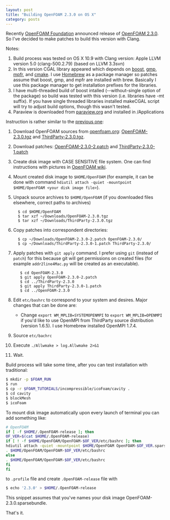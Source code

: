 ```yaml
---
layout: post
title: "Building OpenFOAM 2.3.0 on OS X"
category: posts
---
```


Recently [OpenFOAM Foundation](http://www.openfoam.org/) announced release of
[OpenFOAM 2.3.0](http://www.openfoam.org/version2.3.0/). So
I've decided to make patches to build this version with Clang.

Notes:

1. Build process was tested on OS X 10.9 with Clang version: Apple LLVM version
   5.0 (clang-500.2.79) (based on LLVM 3.3svn)
2. In this version CGAL library appeared which depends on
   [boost](http://www.boost.org/), [gmp](https://gmplib.org/),
   [mpfr](http://www.mpfr.org/), and
   [cmake](http://cmake.org/). I use [Homebrew](http://brew.sh/) as a package manager so patches assume that boost,
   gmp, and mpfr are installed with brew. Basically I use this package manager
   to get installation prefixes for the libraries.
3. I have multi-threaded build of boost intalled (--without-single option of
   the package) so build was tested with this version (i.e. libraries have -mt
   suffix). If you have single threaded libraries installed makeCGAL script
   will try to adjust build options, though this wasn't tested.
4. Paraview is downloaded from [paraview.org](http://paraview.org/) and
   installed in /Applications

Instruction is rather similar to the [previous one](/posts/2013/12/22/building-openfoam-222-on-os-x-with-clang/):

1. Download OpenFOAM sources from [openfoam.org](http://openfoam.org/):
   [OpenFOAM-2.3.0.tgz](http://downloads.sourceforge.net/foam/OpenFOAM-2.3.0.tgz)
   and
   [ThirdParty-2.3.0.tgz](http://downloads.sourceforge.net/foam/ThirdParty-2.3.0.tgz).
2. Download patches:
   [OpenFOAM-2.3.0-2.patch](https://dl.dropboxusercontent.com/u/2169907/OpenFOAM-2.3.0-2.patch)
   and
   [ThirdParty-2.3.0-1.patch](https://dl.dropboxusercontent.com/u/2169907/ThirdParty-2.3.0-1.patch)
3. Create disk image with CASE SENSITIVE file system. One can find instructions
   with pictures in [OpenFOAM wiki](http://openfoamwiki.net/index.php/Installation/Mac_OS/OpenFOAM_2.2.2).
4. Mount created disk image to `$HOME/OpenFOAM` (for example, it can be done with
   command `hdiutil attach -quiet -mountpoint $HOME/OpenFOAM <your disk image
   file>`).
5. Unpack source archives to `$HOME/OpenFOAM` (if you downloaded files elsewhere, correct paths to archives)

         $ cd $HOME/OpenFOAM
         $ tar xzf ~/Downloads/OpenFOAM-2.3.0.tgz
         $ tar xzf ~/Downloads/ThirdParty-2.3.0.tgz

6. Copy patches into correspondent directories:

         $ cp ~/Downloads/OpenFOAM-2.3.0-2.patch OpenFOAM-2.3.0/
         $ cp ~/Downloads/ThirdParty-2.3.0-1.patch ThirdParty-2.3.0/

7. Apply patches with `git apply` command. I prefer using `git` (instead of `patch`)
   for this because git will get permissions on created files (for example
   `addr2line4Mac.py` will be created as an executable).

          $ cd OpenFOAM-2.3.0
          $ git apply OpenFOAM-2.3.0-2.patch
          $ cd ../ThirdParty-2.3.0
          $ git apply ThirdParty-2.3.0-1.patch
          $ cd ../OpenFOAM-2.3.0

8. Edit `etc/bashrc` to correspond to your system and desires. Major changes that
   can be done are:
   - Change `export WM_MPLIB=SYSTEMOPENMPI` to `export WM_MPLIB=OPENMPI` if you'd
     like to use OpenMPI from ThirdParty source distribution (version 1.6.5).
     I use Homebrew installed OpenMPI 1.7.4.
9. Source `etc/bachrc`
10. Execute `./Allwmake > log.Allwmake 2>&1`
11. Wait.

Build process will take some time, after you can test installation with
traditional:

```sh
$ mkdir -p $FOAM_RUN 
$ run
$ cp -r $FOAM_TUTORIALS/incompressible/icoFoam/cavity .
$ cd cavity
$ blockMesh
$ icoFoam 
```

To mount disk image automatically upon every launch of terminal you can add
something like:

```sh
# OpenFOAM
if [ -f $HOME/.OpenFOAM-release ]; then
OF_VER=$(cat $HOME/.OpenFOAM-release)
if [ ! -f $HOME/OpenFOAM/OpenFOAM-$OF_VER/etc/bashrc ]; then
hdiutil attach -quiet -mountpoint $HOME/OpenFOAM OpenFOAM-$OF_VER.sparsebundle &&
. $HOME/OpenFOAM/OpenFOAM-$OF_VER/etc/bashrc
else
. $HOME/OpenFOAM/OpenFOAM-$OF_VER/etc/bashrc
fi
fi
```

to `.profile` file and create `.OpenFOAM-release` file with

```sh
$ echo '2.3.0' > $HOME/.OpenFOAM-release
```

This snippet assumes that you've names your disk image
OpenFOAM-2.3.0.sparsebundle.

That's it.

